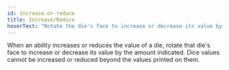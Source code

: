```yaml
---
id: increase-or-reduce
title: Increase/Reduce
hoverText: "Rotate the die's face to increase or decrease its value by the amount indicated. Dice values cannot be increased or reduced beyond the values printed on them."
---
```


When an ability increases or reduces the value of a die, rotate that die's face to increase or decrease its value by the amount indicated. Dice values cannot be increased or reduced beyond the values printed on them.
